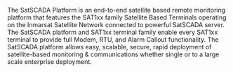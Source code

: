 
The SatSCADA Platform is an end-to-end satellite based remote monitoring platform that features the SAT1xx family Satellite Based Terminals operating on the Inmarsat Satellite Network connected to powerful SatSCADA server. The SatSCADA platform and SAT1xx terminal family enable every SAT1xx terminal to provide full Modem, RTU, and Alarm Callout functionality. The SatSCADA platform allows easy, scalable, secure, rapid deployment of satellite-based monitoring & communications whether single or to a large scale enterprise deployment.
